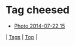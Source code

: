 <!--
title: Tag cheesed
date: 2020-06-28T15:26:59.748Z
tags:
-->
# Tag cheesed

 * [Photo 2014-07-22 15](92538902909.md)

| [Tags](tags.md) | [Top](index.md) |
